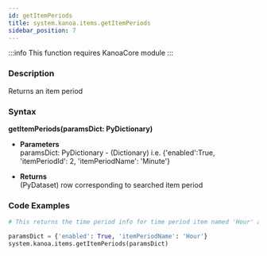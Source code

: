```yaml
---
id: getItemPeriods
title: system.kanoa.items.getItemPeriods
sidebar_position: 7
---
```


:::info
This function requires KanoaCore module
:::


### Description
Returns an item period 

### Syntax
**getItemPeriods(paramsDict: PyDictionary)**

- **Parameters**  
    paramsDict: PyDictionary - (Dictionary) i.e. {'enabled':True, 'itemPeriodId': 2, 'itemPeriodName': 'Minute'} 


- **Returns**  
    (PyDataset) row corresponding to searched item period


### Code Examples

```py
# This returns the time period info for time period item named 'Hour' and enabled

paramsDict = {'enabled': True, 'itemPeriodName': 'Hour'}
system.kanoa.items.getItemPeriods(paramsDict)

```